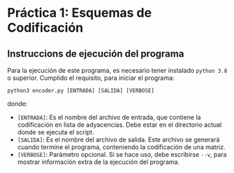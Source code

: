 # Práctica 1: Esquemas de Codificación

## Instruccions de ejecución del programa

Para la ejecución de este programa, es necesario tener instalado `python 3.8` o superior. Cumplido el requisito, para iniciar el programa:

```
python3 encoder.py [ENTRADA] [SALIDA] [VERBOSE]
```

donde:
- `[ENTRADA]`: Es el nombre del archivo de entrada, que contiene la codificación en lista de adyacencias. Debe estar en el directorio actual donde se ejecuta el script.
- `[SALIDA]`: Es el nombre del archivo de salida. Este archivo se generará cuando termine el programa, conteniendo la codificación de una matriz.
- `[VERBOSE]`: Parámetro opcional. Si se hace uso, debe escribirse `--v`, para mostrar información extra de la ejecución del programa.